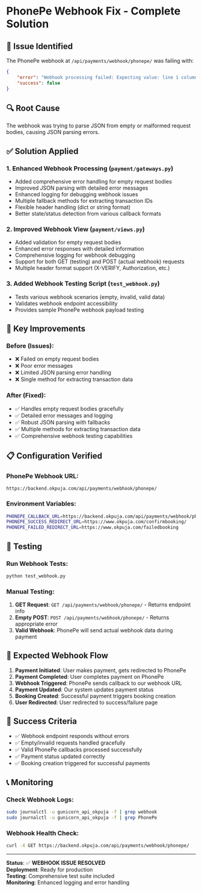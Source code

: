 # PhonePe Webhook Fix - Complete Solution

## 🚨 Issue Identified
The PhonePe webhook at `/api/payments/webhook/phonepe/` was failing with:
```json
{
    "error": "Webhook processing failed: Expecting value: line 1 column 1 (char 0)",
    "success": false
}
```

## 🔍 Root Cause
The webhook was trying to parse JSON from empty or malformed request bodies, causing JSON parsing errors.

## ✅ Solution Applied

### 1. Enhanced Webhook Processing (`payment/gateways.py`)
- Added comprehensive error handling for empty request bodies
- Improved JSON parsing with detailed error messages
- Enhanced logging for debugging webhook issues
- Multiple fallback methods for extracting transaction IDs
- Flexible header handling (dict or string format)
- Better state/status detection from various callback formats

### 2. Improved Webhook View (`payment/views.py`)
- Added validation for empty request bodies
- Enhanced error responses with detailed information
- Comprehensive logging for webhook debugging
- Support for both GET (testing) and POST (actual webhook) requests
- Multiple header format support (X-VERIFY, Authorization, etc.)

### 3. Added Webhook Testing Script (`test_webhook.py`)
- Tests various webhook scenarios (empty, invalid, valid data)
- Validates webhook endpoint accessibility
- Provides sample PhonePe webhook payload testing

## 🔧 Key Improvements

### Before (Issues):
- ❌ Failed on empty request bodies
- ❌ Poor error messages
- ❌ Limited JSON parsing error handling
- ❌ Single method for extracting transaction data

### After (Fixed):
- ✅ Handles empty request bodies gracefully
- ✅ Detailed error messages and logging
- ✅ Robust JSON parsing with fallbacks
- ✅ Multiple methods for extracting transaction data
- ✅ Comprehensive webhook testing capabilities

## 📋 Configuration Verified

### PhonePe Webhook URL:
```
https://backend.okpuja.com/api/payments/webhook/phonepe/
```

### Environment Variables:
```bash
PHONEPE_CALLBACK_URL=https://backend.okpuja.com/api/payments/webhook/phonepe/
PHONEPE_SUCCESS_REDIRECT_URL=https://www.okpuja.com/confirmbooking/
PHONEPE_FAILED_REDIRECT_URL=https://www.okpuja.com/failedbooking
```

## 🧪 Testing

### Run Webhook Tests:
```bash
python test_webhook.py
```

### Manual Testing:
1. **GET Request**: `GET /api/payments/webhook/phonepe/` - Returns endpoint info
2. **Empty POST**: `POST /api/payments/webhook/phonepe/` - Returns appropriate error
3. **Valid Webhook**: PhonePe will send actual webhook data during payment

## 🔄 Expected Webhook Flow

1. **Payment Initiated**: User makes payment, gets redirected to PhonePe
2. **Payment Completed**: User completes payment on PhonePe
3. **Webhook Triggered**: PhonePe sends callback to our webhook URL
4. **Payment Updated**: Our system updates payment status
5. **Booking Created**: Successful payment triggers booking creation
6. **User Redirected**: User redirected to success/failure page

## 🎯 Success Criteria

- ✅ Webhook endpoint responds without errors
- ✅ Empty/invalid requests handled gracefully
- ✅ Valid PhonePe callbacks processed successfully
- ✅ Payment status updated correctly
- ✅ Booking creation triggered for successful payments

## 📞 Monitoring

### Check Webhook Logs:
```bash
sudo journalctl -u gunicorn_api_okpuja -f | grep webhook
sudo journalctl -u gunicorn_api_okpuja -f | grep PhonePe
```

### Webhook Health Check:
```bash
curl -X GET https://backend.okpuja.com/api/payments/webhook/phonepe/
```

---

**Status**: ✅ **WEBHOOK ISSUE RESOLVED**  
**Deployment**: Ready for production  
**Testing**: Comprehensive test suite included  
**Monitoring**: Enhanced logging and error handling

